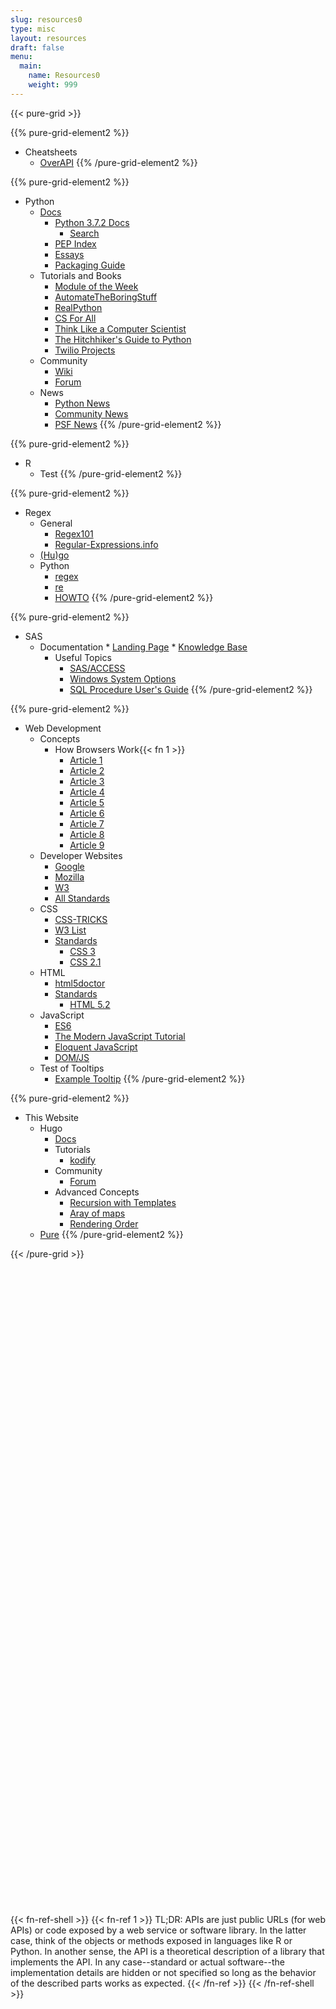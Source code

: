 ```yaml
---
slug: resources0
type: misc
layout: resources
draft: false
menu:
  main:
    name: Resources0
    weight: 999
---
```

{{< pure-grid >}}

{{% pure-grid-element2 %}}
* Cheatsheets
  * [OverAPI](http://overapi.com)
{{% /pure-grid-element2 %}}

{{% pure-grid-element2 %}}
* Python
    * [Docs](https://www.python.org/doc/)
        * [Python 3.7.2 Docs](https://docs.python.org/3/)
            * [Search](https://docs.python.org/3/search.html)
        * [PEP Index](https://www.python.org/dev/peps/)
        * [Essays](https://www.python.org/doc/essays/)
        * [Packaging Guide](https://packaging.python.org/)
    * Tutorials and Books
        * [Module of the Week](https://pymotw.com/2/index.html)
        * [AutomateTheBoringStuff](https://automatetheboringstuff.com/)
        * [RealPython](https://realpython.com/)
        * [CS For All](https://www.cs.hmc.edu/csforall/)
        * [Think Like a Computer Scientist](http://greenteapress.com/thinkpython/html/index.html/")
        * [The Hitchhiker's Guide to Python](https://docs.python-guide.org/)
        * [Twilio Projects](https://www.twilio.com/blog/tag/python)
    * Community
        * [Wiki](https://wiki.python.org/moin/")
        * [Forum](https://python-forum.io/")
    * News
        * [Python News](https://www.python.org/blogs/)
        * [Community News](https://planetpython.org/titles_only.html)
        * [PSF News](http://pyfound.blogspot.com/)
{{% /pure-grid-element2 %}}

{{% pure-grid-element2 %}}
* R
    * Test
{{% /pure-grid-element2 %}}

{{% pure-grid-element2 %}}
* Regex
    * General
        * [Regex101](https://regex101.com)
        * [Regular-Expressions.info](https://www.regular-expressions.info/)
    * [(Hu)go](https://github.com/google/re2/wiki/Syntax)
    * Python
        * [regex](https://pypi.org/project/regex/)
        * [re](https://docs.python.org/3/library/re.html)
        * [HOWTO](https://docs.python.org/3/howto/regex.html)
{{% /pure-grid-element2 %}}

{{% pure-grid-element2 %}}
* SAS
    * Documentation
          * [Landing Page](https://support.sas.com/documentation/94/)
          * [Knowledge Base](https://support.sas.com/en/knowledge-base.html)
      * Useful Topics
          * [SAS/ACCESS](http://documentation.sas.com/?docsetId=acpcref&docsetTarget=titlepage.htm&docsetVersion=9.4&locale=en)
          * [Windows System Options](http://support.sas.com/documentation/cdl/en/hostwin/69955/HTML/default/viewer.htm#n0rlm7a9issspgn1vj98y6m4q89v.htm)
          * [SQL Procedure User's Guide](http://support.sas.com/documentation/cdl//en/sqlproc/69822/HTML/default/viewer.htm#titlepage.htm)
{{% /pure-grid-element2 %}}

{{% pure-grid-element2 %}}
* Web Development
    * Concepts
        * How Browsers Work{{< fn 1 >}}
            * [Article 1](https://www.html5rocks.com/en/tutorials/internals/howbrowserswork/)
            * [Article 2](https://blog.logrocket.com/how-browser-rendering-works-behind-the-scenes-6782b0e8fb10)
            * [Article 3](https://css-tricks.com/dom/)
            * [Article 4](https://developer.mozilla.org/en-US/docs/Web/API/Document_Object_Model/Introduction)
            * [Article 5](https://www.w3.org/TR/DOM-Level-2-Core/introduction.html)
            * [Article 6](https://en.wikipedia.org/wiki/Document_Object_Model)
            * [Article 7](https://www.w3schools.com/js/js_htmldom.asp)
            * [Article 8](https://blog.sessionstack.com/how-javascript-works-the-rendering-engine-and-tips-to-optimize-its-performance-7b95553baeda)
            * [Article 9](https://www.geeksforgeeks.org/dom-document-object-model/)
    * Developer Websites
        * [Google](https://developers.google.com/web/)
        * [Mozilla](https://developer.mozilla.org/en-US/)
        * [W3](https://www.w3schools.com/)
        * [All Standards](https://www.w3.org/TR/)
    * CSS
        * [CSS-TRICKS](https://css-tricks.com/)
        * [W3 List](https://www.w3.org/Style/CSS/learning)
        * [Standards](https://www.w3.org/standards/techs/css#w3c_all)
            * [CSS 3](https://developer.mozilla.org/en-US/docs/Web/CSS/CSS3)
            * [CSS 2.1](https://www.w3.org/TR/2011/REC-CSS2-20110607/)
    * HTML
        * [html5doctor](http://html5doctor.com/)
        * [Standards](https://www.w3.org/standards/techs/html#w3c_all)
            * [HTML 5.2](https://www.w3.org/TR/html52/)
    * JavaScript
        * [ES6](https://es6.io/)
        * [The Modern JavaScript Tutorial](https://javascript.info/)
        * [Eloquent JavaScript](https://eloquentjavascript.net/)
        * [DOM/JS](https://www.w3.org/standards/webdesign/script)
    * Test of Tooltips
        * <a href="" tooltip="Example tooltip" tooltip-position="right">Example Tooltip</a>
{{% /pure-grid-element2 %}}

{{% pure-grid-element2 %}}
* This Website
    * Hugo
        * [Docs](https://gohugo.io/documentation/)
        * Tutorials
            * [kodify](https://kodify.net/hugo-static-site-tutorials/)
        * Community
            * [Forum](https://discourse.gohugo.io)
        * Advanced Concepts
            * [Recursion with Templates](https://discourse.gohugo.io/t/go-template-programming-partials-pipe-use-as-functions-recursive/11444)
            * [Aray of maps](https://discourse.gohugo.io/t/coding-challenge-create-array-from-value-in-array-of-maps-in-frontmatter/6421/4)
            * [Rendering Order](https://www.liwen.id.au/hugo-order/)
    * [Pure](https://purecss.io/)
{{% /pure-grid-element2 %}}

{{< /pure-grid >}}

<br></br>
<br></br>
<br></br>
<br></br>
<br></br>
<br></br>
<br></br>
<br></br>
<br></br>
<br></br>
<br></br>
<br></br>
<br></br>
<br></br>
<br></br>
<br></br>
<br></br>
<br></br>
<br></br>
<br></br>
<br></br>
<br></br>
<br></br>
<br></br>
<br></br>
<br></br>
<br></br>
<br></br>
<br></br>
<br></br>

{{< fn-ref-shell >}}
{{< fn-ref 1 >}}
TL;DR: APIs are just public URLs (for web APIs) or code exposed by a web service or software library. In the latter case, think of the objects or methods exposed in languages like R or Python. In another sense, the API is a theoretical description of a library that implements the API. In any case--standard or actual software--the implementation details are hidden or not specified so long as the behavior of the described parts works as expected.
{{< /fn-ref >}}
{{< /fn-ref-shell >}}
